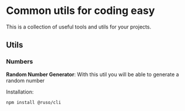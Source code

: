 # Common utils for coding easy

This is a collection of useful tools and utils for your projects.

## Utils

### Numbers

**Random Number Generator**: With this util you will be able to generate a random number

Installation:

```bash
npm install @ruso/cli
```
